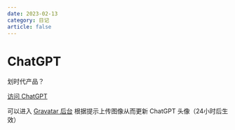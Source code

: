```yaml
---
date: 2023-02-13
category: 日记
article: false
---
```


# ChatGPT

划时代产品？

<!-- more -->

[访问 ChatGPT](https://chat.openai.com/chat)

可以进入 [Gravatar 后台](https://en.gravatar.com/emails) 根据提示上传图像从而更新 ChatGPT 头像（24小时后生效）

[//]: # (## 构建虚拟环境)

[//]: # ()
[//]: # (JONAS DEGRAVE 在博客中写了一篇关于 [在 ChatGPT 中构建虚拟环境]&#40;https://www.engraved.blog/building-a-virtual-machine-inside&#41; 的文章。我们来验证一下)

[//]: # ()
[//]: # (## 角色扮演)

[//]: # (https://www.bilibili.com/video/BV1WT411U7sL)